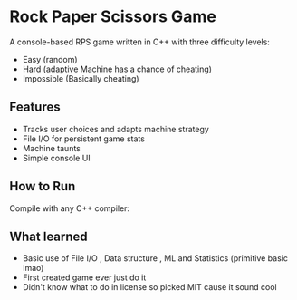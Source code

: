 # Rock Paper Scissors Game

A console-based RPS game written in C++ with three difficulty levels:
- Easy (random)
- Hard (adaptive Machine has a chance of cheating)
- Impossible (Basically cheating)

## Features
- Tracks user choices and adapts machine strategy
- File I/O for persistent game stats
- Machine taunts
- Simple console UI

## How to Run
Compile with any C++ compiler:
## What learned
- Basic use of File I/O , Data structure , ML and Statistics (primitive basic lmao)
- First created game ever just do it
- Didn't know what to do in license so picked MIT cause it sound cool
